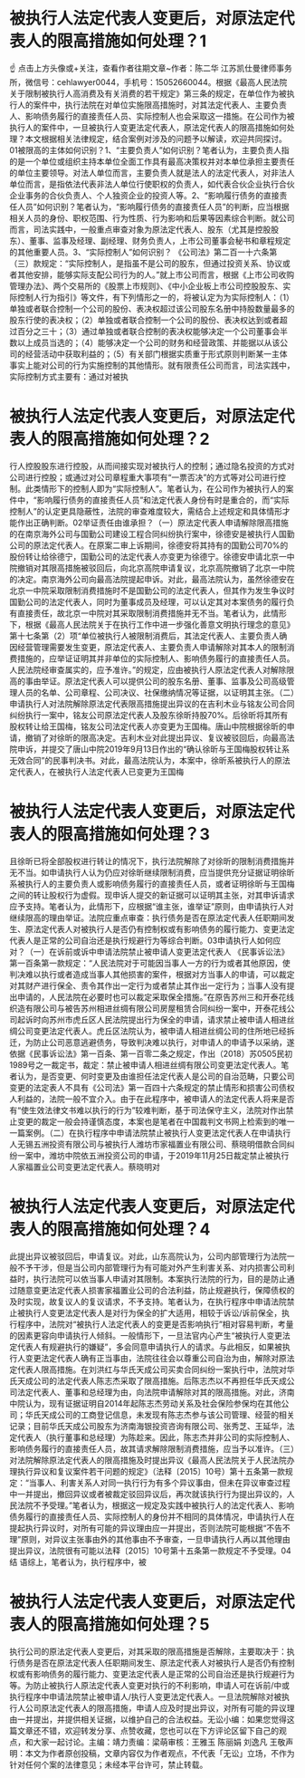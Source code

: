 # 被执行人法定代表人变更后，对原法定代表人的限高措施如何处理？1

☝ 点击上方头像或+关注，查看作者往期文章~作者：陈二华 江苏凯仕曼律师事务所，微信号：cehlawyer0044，手机号：15052660044。根据《最高人民法院关于限制被执行人高消费及有关消费的若干规定》第三条的规定，在单位作为被执行人的案件中，执行法院在对单位实施限高措施时，对其法定代表人、主要负责人、影响债务履行的直接责任人员、实际控制人也会采取这一措施。在公司作为被执行人的案件中，一旦被执行人变更法定代表人，原法定代表人的限高措施如何处理？本文根据相关法律规定，结合案例对涉及的问题予以解读，欢迎共同探讨。01被限高的主体如何识别？1、“主要负责人”如何识别？笔者认为，主要负责人指的是一个单位或组织主持本单位全面工作具有最高决策权并对本单位承担主要责任的单位主要领导。对法人单位而言，主要负责人就是法人的法定代表人，对非法人单位而言，是指依法代表非法人单位行使职权的负责人，如代表合伙企业执行合伙企业事务的合伙负责人、个人独资企业的投资人等。2、“影响履行债务的直接责任人员”如何识别？笔者认为，“影响履行债务的直接责任人员”的判断，应当根据相关人员的身份、职权范围、行为性质、行为影响和后果等因素综合判断。就公司而言，司法实践中，一般重点审查对象为原法定代表人、股东（尤其是控股股东）、董事、监事及经理、副经理、财务负责人，上市公司董事会秘书和章程规定的其他重要人员。3、“实际控制人”如何识别？ 《公司法》第二百一十六条第（三）款规定：“实际控制人，是指虽不是公司的股东，但通过投资关系、协议或者其他安排，能够实际支配公司行为的人。”就上市公司而言，根据《上市公司收购管理办法》、两个交易所的《股票上市规则》、《中小企业板上市公司控股股东、实际控制人行为指引》等文件，有下列情形之一的，将被认定为为实际控制人：（1）单独或者联合控制一个公司的股份、表决权超过该公司股东名册中持股数量最多的股东行使的表决权；（2）单独或者联合控制一个公司的股份、表决权达到或者超过百分之三十；（3）通过单独或者联合控制的表决权能够决定一个公司董事会半数以上成员当选的；（4）能够决定一个公司的财务和经营政策、并能据以从该公司的经营活动中获取利益的；（5）有关部门根据实质重于形式原则判断某一主体事实上能对公司的行为实施控制的其他情形。就有限责任公司而言，司法实践中，实际控制方式主要有：通过对被执

# 被执行人法定代表人变更后，对原法定代表人的限高措施如何处理？2

行人控股股东进行控股，从而间接实现对被执行人的控制；通过隐名投资的方式对公司进行控股；或通过对公司章程重大事项有“一票否决”的方式等对公司进行控制。此类情形下的控制人即为“实际控制人”。笔者认为，在公司作为被执行人的案件中，“影响履行债务的直接责任人员”和法定代表人身份有时是重合的，而“实际控制人”的认定更具隐蔽性，法院的审查难度较大，需结合上述规定和具体情形才能作出正确判断。02举证责任由谁承担？（一）原法定代表人申请解除限高措施的在南京海外公司与国勤公司建设工程合同纠纷执行案中，徐德安是被执行人国勤公司的原法定代表人。在原案二审上诉期间，徐德安将其持有的国勤公司70%的股份转让给徐德宁，国勤公司的法定代表人亦变更为徐德宁。徐德安申请北京一中院撤销对其限高措施被驳回后，向北京高院申请复议，北京高院撤销了北京一中院的决定。南京海外公司向最高法院提起申诉。对此，最高法院认为，虽然徐德安在北京一中院采取限制消费措施时不是国勤公司的法定代表人，但其作为发生争议时国勤公司的法定代表人，同时为董事成员及经理，可以认定其对本案债务的履行负有直接责任，故北京一中院对其采取限制消费措施并无不当。笔者认为，此情形下，根据《最高人民法院关于在执行工作中进一步强化善意文明执行理念的意见》第十七条第（2）项“单位被执行人被限制消费后，其法定代表人、主要负责人确因经营管理需要发生变更，原法定代表人、主要负责人申请解除对其本人的限制消费措施的，应举证证明其并非单位的实际控制人、影响债务履行的直接责任人员。人民法院经审查属实的，应予准许。”的规定，应由被执行人原法定代表人对解除限高的事由举证。原法定代表人可以提供公司的股东名册、董事、监事及公司高级管理人员的名单、公司章程、公司决议、社保缴纳情况等证据，以证明其主张。（二）申请执行人对法院解除原法定代表限高措施提出异议的在吉利木业与铭友公司合同纠纷执行一案中，铭友公司原法定代表人及股东徐昕持股70%。后徐昕将其所有股权转让给王国梅，铭友公司法定代表人亦变更为王国梅。唐山中院根据徐昕的申请，撤销了对徐昕的限高决定。吉利木业对此提出异议、复议被驳回后，向最高法院申诉，并提交了唐山中院2019年9月13日作出的“确认徐昕与王国梅股权转让系无效合同”的民事判决书。对此，最高法院认为，本案中，徐昕系被执行人的原法定代表人，在被执行人法定代表人已变更为王国梅

# 被执行人法定代表人变更后，对原法定代表人的限高措施如何处理？3

且徐昕已将全部股权进行转让的情况下，执行法院解除了对徐昕的限制消费措施并无不当。如申请执行人认为仍应对徐昕继续限制消费，应当提供充分证据证明徐昕系被执行人的主要负责人或影响债务履行的直接责任人员，或者证明徐昕与王国梅之间的转让股权行为虚假。现申诉人提交的新证据可以证明其主张，对其申诉请求应予支持。笔者认为，此情形下，应根据“谁主张，谁举证”原则，由申请执行人对继续限高的理由举证。法院应重点审查：执行债务是否在原法定代表人任职期间发生、原法定代表人对被执行人是否仍有控制权或有影响债务的履行能力、变更法定代表人是正常的公司自治还是执行规避行为等综合判断。03申请执行人如何应对？（一）在诉前或诉中申请法院禁止被申请人变更法定代表人 《民事诉讼法》第一百条第一款规定：“人民法院对于可能因当事人一方的行为或者其他原因，使判决难以执行或者造成当事人其他损害的案件，根据对方当事人的申请，可以裁定对其财产进行保全、责令其作出一定行为或者禁止其作出一定行为；当事人没有提出申请的，人民法院在必要时也可以裁定采取保全措施。”在原告苏州三和开泰花线织造有限公司与被告苏州相进丝绸有限公司房屋租赁合同纠纷一案中，开泰花线公司起诉时向苏州市虎丘区人民法院提出行为保全的申请，请求禁止被申请人相进丝绸公司变更法定代表人。虎丘区法院认为，被申请人相进丝绸公司的住所地已经拆迁，为防止公司恶意逃避债务，导致判决难以执行，对申请人的申请予以采纳，遂依据《民事诉讼法》第一百条、第一百零二条之规定，作出（2018）苏0505民初1989号之一裁定书，裁定：禁止被申请人相进丝绸有限公司变更法定代表人。笔者认为，是否变更、何时变更及由谁担任法定代表人是公司的自治范畴，只要公司变更的法定表人不具有《公司法》第一百四十六条规定的禁止情形和损害公司债权人利益的，法院一般不宜介入。由于在此程序中，被申请人的法定代表人将来是否有“使生效法律文书难以执行的行为”较难判断，基于司法保守主义，法院对作出禁止变更的裁定一般会持谨慎态度，本案也是笔者在中国裁判文书网上检索到的唯一一篇案例。（二）在执行程序中申请法院禁止被执行人变更法定代表人在申请执行人无锡五洲投资有限公司与被执行人潍坊市家福置业有限公司、蔡晓明借款合同纠纷一案中，潍坊中院依五洲投资公司的申请，于2019年11月25日裁定禁止被执行人家福置业公司变更法定代表人。蔡晓明对

# 被执行人法定代表人变更后，对原法定代表人的限高措施如何处理？4

此提出异议被驳回后，申请复议。对此，山东高院认为，公司内部管理行为法院一般不予干涉，但是当公司内部管理行为有可能对外产生利害关系、对内损害公司利益时，执行法院可以依当事人申请对其限制。本案执行法院的行为，目的是防止通过随意变更法定代表人损害家福置业公司的合法利益，防止规避执行，保障债权的及时实现，故复议人的复议请求，不予支持。笔者认为，在执行程序中申请法院禁止被执行人变更法定代表人是对行为保全的扩大适用，相较于诉讼/诉前保全，执行程序中，法院对“被执行人法定代表人的变更是否影响执行”相对容易判断，考量的因素更容向申请执行人倾斜。一般情形下，一旦法官内心产生“被执行人变更法定代表人有规避执行的嫌疑”，多会同意申请执行人的请求。与此相反，如果被执行人变更法定代表人确有正当事由，法院往往会以尊重公司自治为由，解除对原法定代表人限高措施。在刘洪红与华氏天成公司买卖合同纠纷一案执行中，法院对华氏天成公司的法定代表人陈志杰采取了限高措施。后陈志杰以不再担任华氏天成公司法定代表人、董事和总经理为由，向法院申请解除对其的限高措施。对此，济南中院认为，现有证据证明自2014年起陈志杰劳动关系及社会保险参保均在其他公司；华氏天成公司的工商登记信息，未发现有陈志杰参与该公司管理、经营的相关记录；目前华氏天成公司股东为济南海银投资咨询有限公司、张秀芝、王延华，法定代表人（执行董事和总经理）为陈趁来。因此，陈志杰并非公司的实际控制人、影响债务履行的直接责任人员，故其请求解除限制消费措施，应当予以准许。（三）对法院解除原法定代表人的限高措施及时提出异议《最高人民法院关于人民法院办理执行异议和复议案件若干问题的规定》（法释〔2015〕10号）第十五条第一款规定：“当事人、利害关系人对同一执行行为有多个异议事由，但未在异议审查过程中一并提出，撤回异议或者被裁定驳回异议后，再次就该执行行为提出异议的，人民法院不予受理。”笔者认为，根据这一规定及实践中被执行人的法定代表人、影响债务履行的直接责任人员、实际控制人的身份并不相同的具体情况，申请执行人在提起执行异议时，对所有可能的异议理由应一并提出，否则法院可能根据“不告不理”原则，对异议主张事由外的其他事由不予审查，一旦申请执行人再以其他理由提出异议，法院很有可能以法释〔2015〕10号第十五条第一款规定不予受理。04结 语综上，笔者认为，执行程序中，被

# 被执行人法定代表人变更后，对原法定代表人的限高措施如何处理？5

执行公司的原法定代表人变更后，对其采取的限高措施是否解除，主要取决于：执行债务是否在原法定代表人任职期间发生、原法定代表人对被执行人是否仍有控制权或有影响债务的履行能力、变更法定代表人是正常的公司自治还是执行规避行为等。为防止被执行人原法定代表人变更对执行的不利影响，申请人可在诉前/中或执行程序中申请法院禁止被申请人/执行人变更法定代表人。一旦法院解除对被执行人公司原法定代表人的限高措施，申请人应及时提出异议，对所有可能的异议理由一并提出，并提供相关证据，以维护自己的合法权益。无讼小编：如果您觉得这篇文章还不错，欢迎转发分享、点赞收藏，您也可以在下方评论区留下自己的观点，和大家一起讨论。主编：靖力责编：梁萌审核：王雅玉 陈丽娟 刘逸凡 王敬声明：本文为作者原创投稿，文章内容仅为作者观点，不代表「无讼」立场，不作为针对任何个案的法律意见；未经本平台许可，禁止转载。

